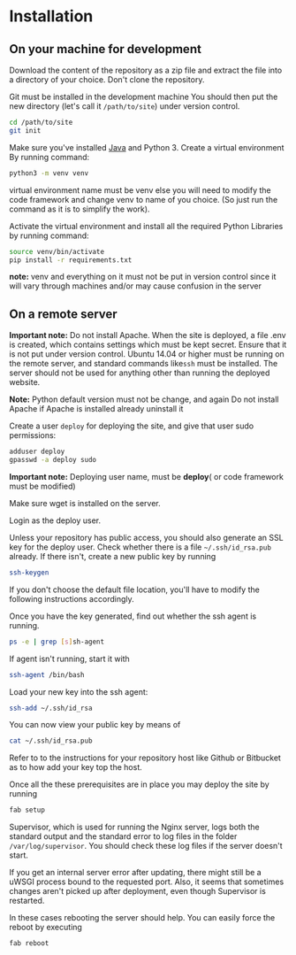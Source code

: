 # Installation

## On your machine for development

Download the content of the repository as a zip file and extract the file into a directory of your choice. Don't clone the repository.

Git must be installed in the development machine
You should then put the new directory (let's call it `/path/to/site`) under version control.

```bash
cd /path/to/site
git init
```

Make sure you've installed [Java](http://www.oracle.com/technetwork/java/javase/downloads/index-jsp-138363.html) and Python 3. Create a virtual environment
By running command:

```bash
python3 -m venv venv
```

virtual environment name must be venv else you will need to modify the code framework and change venv to
name of you choice. (So just run the command as it is to simplify the work).

Activate the virtual environment and install all the required Python Libraries by running command:

```bash
source venv/bin/activate
pip install -r requirements.txt
```

**note:** venv and everything on it must not be put in version control since it will vary through machines and/or may cause confusion in the server


## On a remote server

**Important note:** Do not install Apache. When the site is deployed, a file .env is created, which contains settings which must be kept secret. Ensure that it is not put under version control.
Ubuntu 14.04 or higher must be running on the remote server, and standard commands like`ssh` must be installed. The server should not be used for anything other than running the deployed website.

**Note:** Python default version must not be change, and again Do not install Apache if Apache is installed already uninstall it

Create a user `deploy` for deploying the site, and give that user sudo permissions:

```bash
adduser deploy
gpasswd -a deploy sudo
```

**Important note:** Deploying user name, must be **deploy**( or code framework must be modified)

Make sure wget is installed on the server.

Login as the deploy user.

Unless your repository has public access, you should also generate an SSL key for the deploy user. Check whether there is a file `~/.ssh/id_rsa.pub` already. If there isn't, create a new public key by running

```bash
ssh-keygen
```

If you don't choose the default file location, you'll have to modify the following instructions accordingly.

Once you have the key generated, find out whether the ssh agent is running.

```bash
ps -e | grep [s]sh-agent
```

If agent isn't running, start it with

```bash
ssh-agent /bin/bash
```

Load your new key into the ssh agent:

```bash
ssh-add ~/.ssh/id_rsa
```

You can now view your public key by means of

```bash
cat ~/.ssh/id_rsa.pub
```

Refer to to the instructions for your repository host like Github or Bitbucket as to how add your key top the host.

Once all the these prerequisites are in place you may deploy the site by running

```bash
fab setup
```

Supervisor, which is used for running the Nginx server, logs both the standard output and the standard error to log files in the folder `/var/log/supervisor`. You should check these log files if the server doesn't start.

If you get an internal server error after updating, there might still be a uWSGI process bound to the requested port. Also, it seems that sometimes changes aren't picked up after deployment, even though Supervisor is restarted. 

In these cases rebooting the server should help. You can easily force the reboot by executing
 
 ```bash
 fab reboot
 ```

